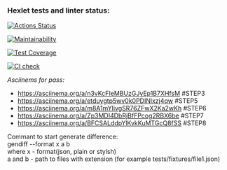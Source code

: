 ### Hexlet tests and linter status:
[![Actions Status](https://github.com/MisterFlicker/python-project-50/workflows/hexlet-check/badge.svg)](https://github.com/MisterFlicker/python-project-50/actions)

[![Maintainability](https://api.codeclimate.com/v1/badges/e67979b46b00901c6162/maintainability)](https://codeclimate.com/github/MisterFlicker/python-project-50/maintainability)

[![Test Coverage](https://api.codeclimate.com/v1/badges/e67979b46b00901c6162/test_coverage)](https://codeclimate.com/github/MisterFlicker/python-project-50/test_coverage)

[![CI check](https://github.com/MisterFlicker/python-project-50/actions/workflows/main.yml/badge.svg)](https://github.com/MisterFlicker/python-project-50/actions/workflows/main.yml)

*Asciinems for pass:*
- https://asciinema.org/a/n3vKcFIeMBUzGJyEp1B7XHfsM #STEP3
- https://asciinema.org/a/etduygtp5wv0k0PDINlxzj4qw #STEP5
- https://asciinema.org/a/m8A1mYIivgSR76ZFwX2Ka2wKh #STEP6
- https://asciinema.org/a/Zp3MDI4DbRjBfFPcog2RBX6be #STEP7
- https://asciinema.org/a/BFCSALddpYlKvkKuMTGcQ8fSS #STEP8

Commant to start generate difference:  
gendiff --format x a b  
where x - format(json, plain or stylsh)  
a and b - path to files with extension (for example tests/fixtures/file1.json)


